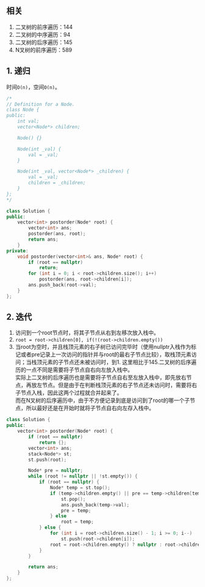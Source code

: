 ## 相关
1. 二叉树的前序遍历：144
2. 二叉树的中序遍历：94
3. 二叉树的后序遍历：145
4. N叉树的前序遍历：589
  
## 1. 递归
时间`O(n)`，空间`O(n)`。  
```cpp
/*
// Definition for a Node.
class Node {
public:
    int val;
    vector<Node*> children;

    Node() {}

    Node(int _val) {
        val = _val;
    }

    Node(int _val, vector<Node*> _children) {
        val = _val;
        children = _children;
    }
};
*/

class Solution {
public:
    vector<int> postorder(Node* root) {
        vector<int> ans;
        postorder(ans, root);
        return ans;
    }
private:
    void postorder(vector<int>& ans, Node* root) {
        if (root == nullptr)
            return;
        for (int i = 0; i < root->children.size(); i++)
            postorder(ans, root->children[i]);
        ans.push_back(root->val);
    }
};
```
  
## 2. 迭代
1. 访问到一个root节点时，将其子节点从右到左移次放入栈中。  
2. `root = root->children[0], if(!(root->children.empty())`
3. 当root为空时，并且栈顶元素的右子树已访问完毕时（使用nullptr入栈作为标记或者pre记录上一次访问的指针并与root的最右子节点比较），取栈顶元素访问；当栈顶元素的子节点还未被访问时，到1.
这里相比于145.二叉树的后序遍历的一点不同是需要将子节点自右向左放入栈中。  
实际上二叉树的后序遍历也是需要将子节点自右至左放入栈中，即先放右节点，再放左节点。但是由于在判断栈顶元素的右子节点还未访问时，需要将右子节点入栈，因此这两个过程就合并起来了。  
而在N叉树的后序遍历中，由于不方便记录到底是访问到了root的哪一个子节点，所以最好还是在开始时就将子节点自右向左存入栈中。  
```cpp
class Solution {
public:
    vector<int> postorder(Node* root) {
        if (root == nullptr)
            return {};
        vector<int> ans;
        stack<Node*> st;
        st.push(root);

        Node* pre = nullptr;
        while (root != nullptr || !st.empty()) {
            if (root == nullptr) {
                Node* temp = st.top();
                if (temp->children.empty() || pre == temp->children[temp->children.size() - 1]) {
                    st.pop();
                    ans.push_back(temp->val);
                    pre = temp;
                } else
                    root = temp;
            } else {
                for (int i = root->children.size() - 1; i >= 0; i--)
                    st.push(root->children[i]);
                root = root->children.empty() ? nullptr : root->children[0];
            }
        }

        return ans;
    }
};
```